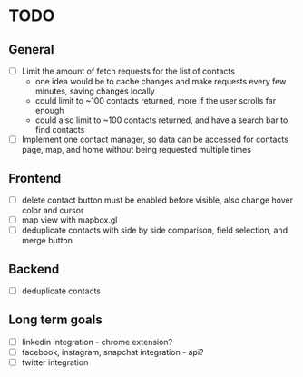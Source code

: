 # TODO

## General
- [ ] Limit the amount of fetch requests for the list of contacts
    - one idea would be to cache changes and make requests every few minutes, saving changes locally
    - could limit to ~100 contacts returned, more if the user scrolls far enough
    - could also limit to ~100 contacts returned, and have a search bar to find contacts
- [ ] Implement one contact manager, so data can be accessed for contacts page, map, and home without being requested multiple times

## Frontend
- [ ] delete contact button must be enabled before visible, also change hover color and cursor
- [ ] map view with mapbox.gl
- [ ] deduplicate contacts with side by side comparison, field selection, and merge button

## Backend
- [ ] deduplicate contacts

## Long term goals
- [ ] linkedin integration - chrome extension?
- [ ] facebook, instagram, snapchat integration - api?
- [ ] twitter integration